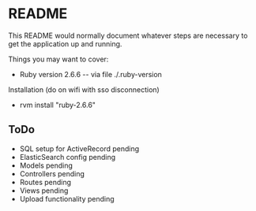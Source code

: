 # README

This README would normally document whatever steps are necessary to get the
application up and running.

Things you may want to cover:

* Ruby version
2.6.6 -- via file ./.ruby-version

Installation (do on wifi with sso disconnection)

- rvm install "ruby-2.6.6"
## ToDo

- SQL setup for ActiveRecord pending
- ElasticSearch config pending
- Models pending
- Controllers pending
- Routes pending
- Views pending
- Upload functionality pending
